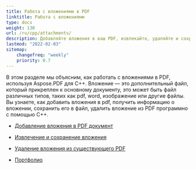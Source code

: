 ```yaml
---
title: Работа с вложениями в PDF 
linktitle: Работа с вложениями
type: docs
weight: 130
url: /ru/cpp/attachments/
description: Добавляйте вложения в ваш PDF, извлекайте, удаляйте и сохраняйте вложения с помощью библиотеки C++. Создавайте PDF портфолио с Aspose.PDF для C++.
lastmod: "2022-02-03"
sitemap:
    changefreq: "weekly"
    priority: 0.7
---
```


В этом разделе мы объясним, как работать с вложениями в PDF, используя Aspose.PDF для C++. Вложение — это дополнительный файл, который прикреплен к основному документу, это может быть файл различных типов, таких как pdf, word, изображение или другие файлы. Вы узнаете, как добавить вложения в pdf, получить информацию о вложении, сохранить его в файл, удалить вложение из PDF программно с помощью C++.

- [Добавление вложения в PDF документ](/pdf/ru/cpp/add-attachment-to-pdf-document/)
- [Извлечение и сохранение вложения](/pdf/ru/cpp/extract-and-save-an-attachment/)
- [Удаление вложения из существующего PDF](/pdf/ru/cpp/removing-attachment-from-an-existing-pdf/)

- [Портфолио](/pdf/ru/cpp/portfolio/)